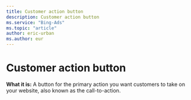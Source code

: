 ```yaml
---
title: Customer action button
description: Customer action button
ms.service: "Bing-Ads"
ms.topic: "article"
author: eric-urban
ms.author: eur
---
```


# Customer action button

**What it is:** A button for the primary action you want customers to take on your website, also known as the call-to-action.


